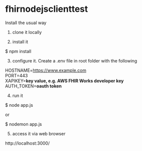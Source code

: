 # fhirnodejsclienttest

Install the usual way

1) clone it locally

2) install it

$ npm install

3) configure it.  Create a .env file in root folder with the following

HOSTNAME=https://www.example.com<br>
PORT=443<br>
XAPIKEY=**key value, e.g. AWS FHIR Works developer key**<br>
AUTH_TOKEN=**oauth token**<br>

4) run it

$ node app.js

or 

$ nodemon app.js

5) access it via web browser 

http://localhost:3000/
